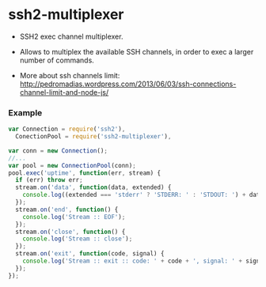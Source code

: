 ssh2-multiplexer
================

* SSH2 exec channel multiplexer.

* Allows to multiplex the available SSH channels, in order to exec a larger number of commands.

* More about ssh channels limit: http://pedromadias.wordpress.com/2013/06/03/ssh-connections-channel-limit-and-node-js/


### Example

``` js
var Connection = require('ssh2'),
  ConectionPool = require('ssh2-multiplexer'),

var conn = new Connection();
//...
var pool = new ConnectionPool(conn);
pool.exec('uptime', function(err, stream) {
  if (err) throw err;
  stream.on('data', function(data, extended) {
    console.log((extended === 'stderr' ? 'STDERR: ' : 'STDOUT: ') + data);
  });
  stream.on('end', function() {
    console.log('Stream :: EOF');
  });
  stream.on('close', function() {
    console.log('Stream :: close');
  });
  stream.on('exit', function(code, signal) {
    console.log('Stream :: exit :: code: ' + code + ', signal: ' + signal);
  });
});
```


